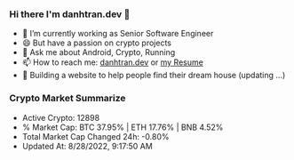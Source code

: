 ### Hi there I'm danhtran.dev 👋

- 🔭 I’m currently working as Senior Software Engineer
- 😄 But have a passion on crypto projects
- 💬 Ask me about Android, Crypto, Running 
- 📫 How to reach me: <a href="https://danhtran.dev" target="_blank">danhtran.dev</a> or <a href="Developer-Resume.pdf" target="_blank">my Resume</a>
- 🌱 Building a website to help people find their dream house (updating ...)

### Crypto Market Summarize
- Active Crypto: 12898
- % Market Cap: BTC 37.95% | ETH 17.76% | BNB 4.52%
- Total Market Cap Changed 24h: -0.80%
- Updated At: 8/28/2022, 9:17:50 AM
